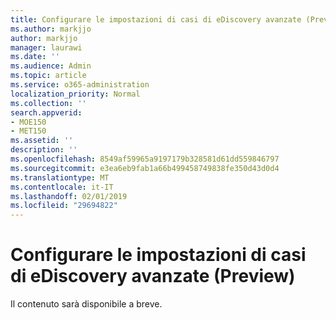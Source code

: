 ```yaml
---
title: Configurare le impostazioni di casi di eDiscovery avanzate (Preview)
ms.author: markjjo
author: markjjo
manager: laurawi
ms.date: ''
ms.audience: Admin
ms.topic: article
ms.service: o365-administration
localization_priority: Normal
ms.collection: ''
search.appverid:
- MOE150
- MET150
ms.assetid: ''
description: ''
ms.openlocfilehash: 8549af59965a9197179b328581d61dd559846797
ms.sourcegitcommit: e3ea6eb9fab1a66b499458749838fe350d43d0d4
ms.translationtype: MT
ms.contentlocale: it-IT
ms.lasthandoff: 02/01/2019
ms.locfileid: "29694822"
---
```

# <a name="configure-case-settings-in-advanced-ediscovery-preview"></a>Configurare le impostazioni di casi di eDiscovery avanzate (Preview)

Il contenuto sarà disponibile a breve.
